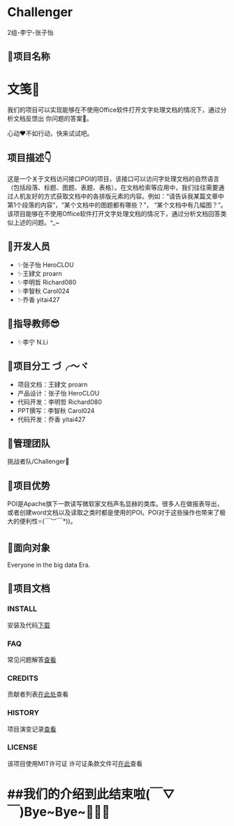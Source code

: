 # Challenger
2组-李宁-张子怡

## 🌈项目名称

文笺📄
==========

我们的项目可以实现能够在不使用Office软件打开文字处理文档的情况下，通过分析文档反馈出 你问题的答案👀。
 
 心动♥不如行动，快来试试吧。


## 项目描述👇

这是一个关于文档访问接口POI的项目，该接口可以访问字处理文档的自然语言（包括段落、标题、图题、表题、表格）。在文档检索等应用中，我们往往需要通过人机友好的方式获取文档中的各排版元素的内容。例如：“请告诉我某篇文章中第1个段落的内容”，“某个文档中的图题都有哪些？”， “某个文档中有几幅图？”。该项目能够在不使用Office软件打开文字处理文档的情况下，通过分析文档回答类似上述的问题。^_~

🌈开发人员
---------------------
* ✨张子怡   HeroCLOU
 * ✨王肄文   proarn
  * ✨李明哲   Richard080
   * ✨李智秋   Carol024
   * ✨乔香   yitai427

🌈指导教师😎
-----------------
* ✨李宁   N.Li

🌈项目分工 づ╭～ヾ
-------------------------
* 项目文档：王肄文   proarn  
 * 产品设计：张子怡  HeroCLOU
  * 代码开发：李明哲   Richard080
   * PPT撰写：李智秋   Carol024
   * 代码开发：乔香   yitai427

🌈管理团队
--------------
挑战者队/Challenger🥇

🌈项目优势
--------------
POI是Apache旗下一款读写微软家文档声名显赫的类库。很多人在做报表导出，或者创建word文档以及读取之类时都是使用的POI。POI对于这些操作也带来了极大的便利性⭐\(￣︶￣*\))。

🌈面向对象
--------------
Everyone in the big data Era.

🌈项目文档
--------------
### INSTALL 
安装及代码[下载](https://github.com/Bistu-OSSDT-2022/Challenger)
### FAQ
常见问题解答[查看](https://github.com/Bistu-OSSDT-2022/Challenger/issues)

### CREDITS
贡献者列表[在此处](https://github.com/Bistu-OSSDT-2022/Challenger/graphs/contributors)查看

### HISTORY
项目演变记录[查看](https://github.com/Bistu-OSSDT-2022/Challenger/commits/main)
### LICENSE
该项目使用MIT许可证
许可证条款文件可[在此](https://github.com/Bistu-OSSDT-2022/Challenger/blob/main/LICENSE)查看


##我们的介绍到此结束啦(￣▽￣)Bye~Bye~🎈🎈🎈
===========================================


